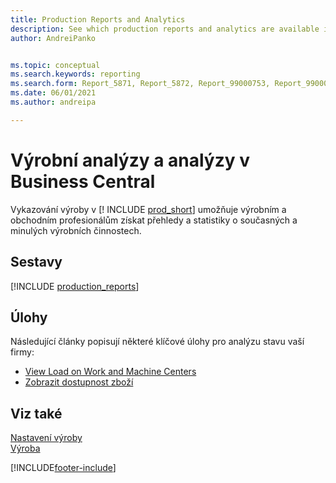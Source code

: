 ```yaml
---
title: Production Reports and Analytics
description: See which production reports and analytics are available in the standard version of Business Central so that you can keep track of your business.
author: AndreiPanko


ms.topic: conceptual
ms.search.keywords: reporting
ms.search.form: Report_5871, Report_5872, Report_99000753, Report_99000756, Report_99000757, Report_99000758, Report_99000791, Report_99000780, Report_99000783, Report_99000784, Report_99000788, Report_99000767
ms.date: 06/01/2021
ms.author: andreipa

---
```

# Výrobní analýzy a analýzy v Business Central

Vykazování výroby v [! INCLUDE [prod_short](includes/prod_short.md)] umožňuje výrobním a obchodním profesionálům získat přehledy a statistiky o současných a minulých výrobních činnostech.

## Sestavy
[!INCLUDE [production_reports](includes/production-reports-include.md)]

## Úlohy

Následující články popisují některé klíčové úlohy pro analýzu stavu vaší firmy:

* [View Load on Work and Machine Centers](production-how-to-view-the-load-on-work-centers.md)
* [Zobrazit dostupnost zboží](inventory-how-availability-overview.md)

## Viz také

[Nastavení výroby](production-configure-production-processes.md)  
[Výroba](production-manage-manufacturing.md)

[!INCLUDE[footer-include](includes/footer-banner.md)]
